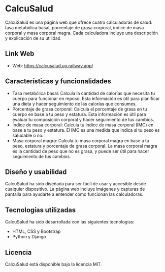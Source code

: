 # CalcuSalud

CalcuSalud es una página web que ofrece cuatro calculadoras de salud: tasa metabólica basal, porcentaje de grasa corporal, índice de masa corporal y masa corporal magra. Cada calculadora incluye una descripción y explicación de su utilidad.

## Link Web

- Web: https://calcusalud.up.railway.app/

## Características y funcionalidades

- Tasa metabólica basal: Calcula la cantidad de calorías que necesita tu cuerpo para funcionar en reposo. Esta información es útil para planificar una dieta y hacer seguimiento de las calorías que consumes.
- Porcentaje de grasa corporal: Calcula el porcentaje de grasa en tu cuerpo en base a tu peso y estatura. Esta información es útil para evaluar tu composición corporal y hacer seguimiento de tus cambios.
- Índice de masa corporal: Calcula tu índice de masa corporal (IMC) en base a tu peso y estatura. El IMC es una medida que indica si tu peso es saludable o no.
- Masa corporal magra: Calcula tu masa corporal magra en base a tu peso, estatura y porcentaje de grasa corporal. La masa corporal magra es la cantidad de peso que no es grasa, y puede ser útil para hacer seguimiento de tus cambios.

## Diseño y usabilidad

CalcuSalud ha sido diseñada para ser fácil de usar y accesible desde cualquier dispositivo. La página web incluye imágenes y capturas de pantalla para ayudarte a entender cómo funcionan las calculadoras.

## Tecnologías utilizadas

CalcuSalud ha sido desarrollada con las siguientes tecnologías:

- HTML, CSS y Bootstrap
- Python y Django

## Licencia

CalcuSalud está disponible bajo la licencia MIT.
